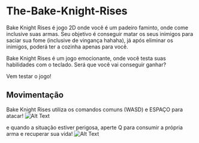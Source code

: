 # The-Bake-Knight-Rises

Bake Knight Rises é jogo 2D onde você é um padeiro faminto, onde come inclusive suas armas. Seu objetivo é conseguir matar os seus inimigos para saciar sua fome (inclusive de vingança hahaha), já após eliminar os inimigos, poderá ter a cozinha apenas para você.

Bake Knight Rises é um jogo emocionante, onde você testa suas habilidades com o teclado. Será que você vai conseguir ganhar?



Vem testar o jogo!

## Movimentação
Bake Knight Rises utiliza os comandos comuns (WASD) e ESPAÇO para atacar!
![Alt Text](https://drive.google.com/uc?export=view&id=1NmXDl6jRks-z_e8zBzSJjE5VRGoDePc_)

e quando a situação estiver perigosa, aperte Q para consumir a própria arma e recuperar sua vida!
![Alt Text](https://drive.google.com/uc?export=view&id=15XESpU7dx-dpPYyIadV3ht3esFuouk2x)
